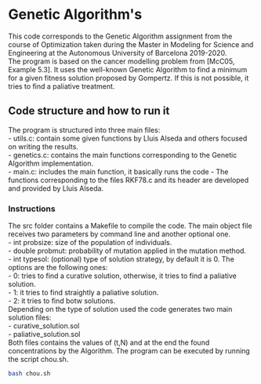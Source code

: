 # Genetic Algorithm's 

This code corresponds to the Genetic Algorithm assignment from the course of
Optimization taken during the Master in Modeling for Science and Engineering 
at the Autonomous University of Barcelona  2019-2020.\
The program is based on the cancer modelling problem from [McC05, Example 5.3].
It uses the well-known Genetic Algorithm to find a minimum for a given fitness
solution proposed by Gompertz. If this is not possible, it tries to find a
paliative treatment.

## Code structure and how to run it

The program is structured into three main files:\
    - utils.c: contain some given functions by Lluis Alseda and others focused 
    on writing the results.\
    - genetics.c: contains the main functions corresponding to the Genetic
    Algorithm implementation.\
    - main.c: includes the main function, it basically runs the code
    - The functions corresponding to the files RKF78.c and its header are
    developed and provided by Lluis Alseda.

### Instructions
The src folder contains a Makefile to compile the code. The main object file
receives two parameters by command line and another optional one.\
    - int probsize: size of the population of individuals.\
    - double probmut: probability of mutation applied in the mutation method.\
    - int typesol: (optional) type of solution strategy, by default it is 0.
    The options are the following ones:\
        - 0: tries to find a curative solution, otherwise, it tries
        to find a paliative solution.\
        - 1: it tries to find straightly a paliative solution.\
        - 2: it tries to find botw solutions.\
Depending on the type of solution used the code generates two main solution
files:\
    - curative\_solution.sol\
    - paliative\_solution.sol\
Both files contains the values of (t,N) and at the end the found concentrations by the Algorithm.
The program can be executed by running the script chou.sh.

```bash
bash chou.sh

